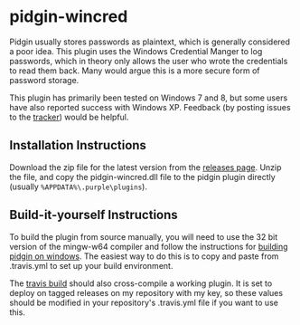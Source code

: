 # pidgin-wincred

Pidgin usually stores passwords as plaintext, which is generally considered
a poor idea. This plugin uses the Windows Credential Manger to log passwords,
which in theory only allows the user who wrote the credentials to read
them back. Many would argue this is a more secure form of password storage.

This plugin has primarily been tested on Windows 7 and 8, but some users have
also reported success with Windows XP. Feedback (by posting issues to the
[tracker](https://github.com/aebrahim/pidgin-wincred/issues)) would be helpful.

## Installation Instructions

Download the zip file for the latest version from the
[releases page](https://github.com/aebrahim/pidgin-wincred/releases).
Unzip the file, and copy the pidgin-wincred.dll file to the pidgin
plugin directly (usually ```%APPDATA%\.purple\plugins```).


## Build-it-yourself Instructions

To build the plugin from source manually, you will need to use the 32 bit
version of the mingw-w64 compiler and follow the instructions for [building
pidgin on windows](http://developer.pidgin.im/wiki/BuildingWinPidgin). The
easiest way to do this is to copy and paste from .travis.yml to set up your
build environment.

The [travis build](https://travis-ci.org/aebrahim/pidgin-wincred) should 
also cross-compile a working plugin. It is set to deploy on tagged releases 
on my repository with my key, so these values should be modified in your 
repository's .travis.yml file if you want to use this.
